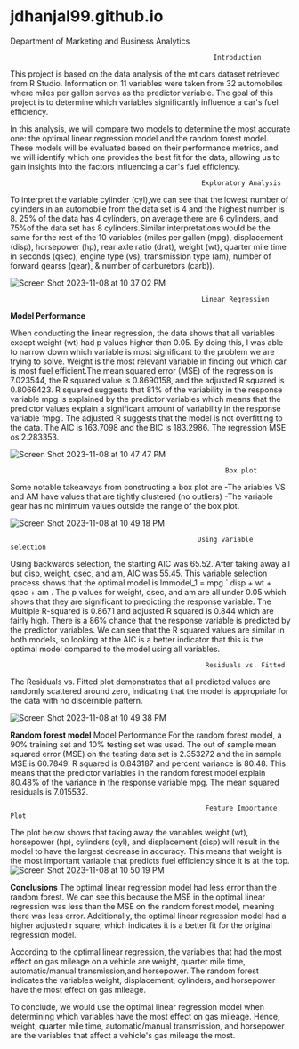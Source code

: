 # jdhanjal99.github.io

Department of Marketing and Business Analytics


                                                       Introduction
This project is based on the data analysis of the mt cars dataset retrieved from R Studio. Information on 11 variables were taken from 32 automobiles where miles per gallon serves as the predictor variable. The goal of this project is to determine which variables significantly influence a car's fuel efficiency.

In this analysis, we will compare two models to determine the most accurate one: the optimal linear regression model and the random forest model. These models will be evaluated based on their performance metrics, and we will identify which one provides the best fit for the data, allowing us to gain insights into the factors influencing a car's fuel efficiency.


                                                    Exploratory Analysis
To interpret the variable cylinder (cyl),we can see that the lowest number of cylinders in an automobile from the data set is 4 and the highest number is 8. 25% of the data has 4 cylinders, on average there are 6 cylinders, and 75%of the data set has 8 cylinders.Similar interpretations would be the same for the rest of the 10 variables (miles per gallon (mpg), displacement (disp), horsepower (hp), rear axle ratio (drat), weight (wt), quarter mile time in seconds (qsec), engine type (vs), transmission type (am), number of forward gearss (gear), & number of carburetors (carb)).

![Screen Shot 2023-11-08 at 10 37 02 PM](https://github.com/jdhanjal99/jdhanjal99.github.io/assets/145622744/09dbad3e-9d20-4976-b44d-b7d19ea2076f)


                                                    Linear Regression 
**Model Performance**

When conducting the linear regression, the data shows that all variables except weight (wt) had p values higher than 0.05. By doing this, I was able to narrow down which variable is most significant to the problem we are trying to solve. Weight is the most relevant variable in finding out which car is most fuel efficient.The mean squared error (MSE) of the regression is 7.023544, the R squared value is 0.8690158, and the adjusted R squared is  0.8066423. R squared suggests that 81% of the variability in the response variable mpg is explained by the predictor variables which means that the predictor values explain a significant amount of variability in the response variable ‘mpg’. The adjusted R suggests that the model is not overfitting to the data. The AIC is 163.7098 and the BIC is 183.2986. The regression MSE os 2.283353. 

![Screen Shot 2023-11-08 at 10 47 47 PM](https://github.com/jdhanjal99/jdhanjal99.github.io/assets/145622744/ffe2df4d-85c4-4598-a84a-e7db8540e883)

                                                          Box plot
 Some notable takeaways from constructing a box plot are 
 -The ariables VS and AM have values that are tightly clustered  (no outliers)
 -The variable gear has no minimum values outside the range of the box plot. 

![Screen Shot 2023-11-08 at 10 49 18 PM](https://github.com/jdhanjal99/jdhanjal99.github.io/assets/145622744/40450221-50d4-4231-9dab-bb2432dca175)

                                                   Using variable selection
Using backwards selection, the  starting AIC was 65.52. After taking away all but disp, weight, qsec, and am, AIC was 55.45. This variable selection process shows that the optimal model is lmmodel_1 = mpg ` disp + wt + qsec + am . The p values for weight, qsec, and am are all under 0.05 which shows that they are significant to predicting the response variable. The Multiple R-squared is 0.8671 and adjusted R squared is 0.844 which are fairly high. There is a 86% chance that the  response variable is predicted by the predictor variables. We can see that the R squared values are similar in both models, so looking at the AIC is a better indicator that this is  the optimal model compared to the model using all variables. 

                                                     Residuals vs. Fitted
The Residuals vs. Fitted plot demonstrates that all predicted values are randomly scattered around zero, indicating that the model is appropriate for the data with no discernible pattern.

![Screen Shot 2023-11-08 at 10 49 38 PM](https://github.com/jdhanjal99/jdhanjal99.github.io/assets/145622744/b2165c51-beed-4f21-a4a6-365277107743)

**Random forest model**
                                                       Model Performance
For the random forest model, a 90% training set and 10% testing set was used. The out of sample mean squared error (MSE) on the testing data set is 2.353272 and the in sample MSE is 60.7849. R squared is 0.843187 and percent variance is 80.48. This means that the predictor variables in the  random forest model explain 80.48% of the variance in the response variable mpg. The mean squared residuals is 7.015532. 

                                                     Feature Importance Plot
The plot below shows that taking away the variables weight (wt), horsepower (hp), cylinders (cyl), and displacement (disp) will result in the model to have the largest decrease in accuracy. This means that weight is the most important variable that predicts fuel efficiency since it is at the top.  
![Screen Shot 2023-11-08 at 10 50 19 PM](https://github.com/jdhanjal99/jdhanjal99.github.io/assets/145622744/2ff906b4-9d13-4473-afd4-89f6de166e4e)


**Conclusions**
The optimal linear regression model had less error than the random forest. We can see this because the MSE in the optimal linear regression was less than the MSE on the random forest model, meaning there was less error. Additionally, the optimal linear regression model had a higher adjusted r square, which indicates it is a better fit for the original regression model. 

According to the optimal linear regression, the variables that had the most effect on gas mileage on a vehicle are weight, quarter mile time, automatic/manual transmission,and horsepower. The random forest indicates the variables weight, displacement, cylinders, and horsepower have the most effect on gas mileage. 

To conclude, we would use the optimal linear regression model when determining which variables have the most effect on gas mileage. Hence, weight, quarter mile time, automatic/manual transmission, and horsepower are the variables that affect a vehicle's gas mileage the most. 


